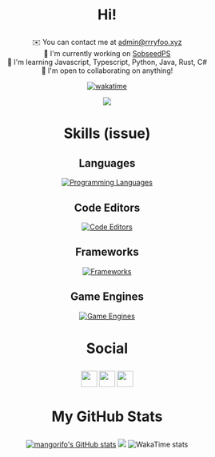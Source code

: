 # <p align=center>Hi!</p>
<div align=center>
 
✉️  You can contact me at [admin@rrryfoo.xyz](mailto:admin@rrryfoo.xyz)\
🚀  I'm currently working on [SobseedPS](https://github.com/sobrooms)\
🧠  I'm learning Javascript, Typescript, Python, Java, Rust, C#\
🤝  I'm open to collaborating on anything!
 
</div>

<div align=center>
 
[![wakatime](https://wakatime.com/badge/user/f317936d-7cef-48e9-b689-e032e3d38ca9.svg?style=for-the-badge)](https://wakatime.com/@f317936d-7cef-48e9-b689-e032e3d38ca9)
 
<a href="https://www.github.com/mangorifo" target="_blank" rel="noreferrer"><img src="https://img.shields.io/github/followers/mangorifo?logo=github&style=for-the-badge&color=ef4444&labelColor=171717" /></a>

</div>

# <p align=center>Skills (issue)</p>
<div align=center>
 
## Languages
[![Programming Languages](https://skillicons.dev/icons?i=ts,js,java,cs&perline=6)](#)

## Code Editors
[![Code Editors](https://skillicons.dev/icons?i=vscode,idea,visualstudio&perline=6)](#)

## Frameworks
[![Frameworks](https://skillicons.dev/icons?i=electron,tauri,nodejs,bots,nextjs,react&perline=6)](#)

## Game Engines
[![Game Engines](https://skillicons.dev/icons?i=unity,unreal&perline=6)](#)
</div>

# <p align=center>Social</p>
 
<div align="center">
<a href="https://discord.com/users/rrryfoo#8618" target="_blank" rel="noreferrer"><img src="https://raw.githubusercontent.com/danielcranney/readme-generator/main/public/icons/socials/discord.svg" width="32" height="32" /></a> <a href="https://www.github.com/mangorifo" target="_blank" rel="noreferrer"><img src="https://raw.githubusercontent.com/danielcranney/readme-generator/main/public/icons/socials/github.svg" width="32" height="32" /></a> <a href="https://www.twitter.com/rrryfoo" target="_blank" rel="noreferrer"><img src="https://raw.githubusercontent.com/danielcranney/readme-generator/main/public/icons/socials/twitter.svg" width="32" height="32" /></a></div>


# <p align=center>My GitHub Stats</p>

<div align="center">
<a href="http://www.github.com/mangorifo"><img src="https://github-readme-stats.vercel.app/api?username=mangorifo&show_icons=true&hide=&count_private=true&title_color=64748b&text_color=64748b&icon_color=ef4444&bg_color=171717&hide_border=true&show_icons=true" alt="mangorifo's GitHub stats" /></a>
<a href="http://www.github.com/mangorifo"><img src="https://github-readme-streak-stats.herokuapp.com/?user=mangorifo&stroke=64748b&background=171717&ring=64748b&fire=64748b&currStreakNum=64748b&currStreakLabel=64748b&sideNums=64748b&sideLabels=64748b&dates=64748b&hide_border=true" /></a>
<img src="https://github-readme-stats.vercel.app/api/wakatime?username=rrryfoo" alt="WakaTime stats">
</div>
